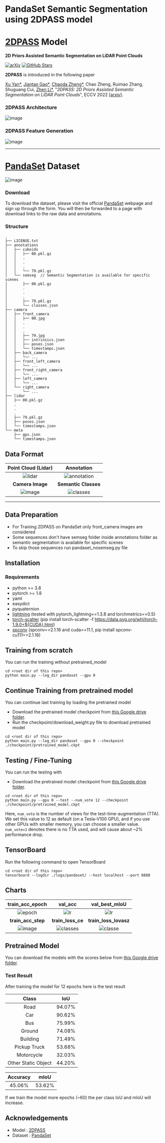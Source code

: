 # PandaSet Semantic Segmentation using 2DPASS model

# [2DPASS](https://github.com/yanx27/2dpass) Model
**2D Priors Assisted Semantic Segmentation on LiDAR Point Clouds**

[![arXiv](https://img.shields.io/badge/arXiv-2203.09065-b31b1b.svg)](https://arxiv.org/pdf/2207.04397.pdf)
[![GitHub Stars](https://img.shields.io/github/stars/yanx27/2DPASS?style=social)](https://github.com/yanx27/2DPASS)

**2DPASS** is introduced in the following paper

[Xu Yan*](https://yanx27.github.io/), [Jiantao Gao*](https://github.com/Gao-JT), [Chaoda Zheng*](https://github.com/Ghostish), Chao Zheng, Ruimao Zhang, Shuguang Cui, [Zhen Li*](https://mypage.cuhk.edu.cn/academics/lizhen/), "*2DPASS: 2D Priors Assisted Semantic Segmentation on LiDAR Point Clouds*", ECCV 2022 [[arxiv]](https://arxiv.org/pdf/2207.04397.pdf).

### 2DPASS Architecture
![image](figures/model_architecture.png)


### 2DPASS Feature Generation
![image](figures/feature_generation.png)

---
# [PandaSet](https://pandaset.org/) Dataset
![image](figures/pandaset.png)


### Download

To download the dataset, please visit the official [PandaSet](https://pandaset.org/ "Pandaset Official Website") webpage and sign up through the form.
You will then be forwarded to a page with download links to the raw data and annotations.

### Structure

```text
.
├── LICENSE.txt
├── annotations
│   ├── cuboids
│   │   ├── 00.pkl.gz
│   │   .
│   │   .
│   │   .
│   │   └── 79.pkl.gz
│   └── semseg  // Semantic Segmentation is available for specific scenes
│       ├── 00.pkl.gz
│       .
│       .
│       .
│       ├── 79.pkl.gz
│       └── classes.json
├── camera
│   ├── front_camera
│   │   ├── 00.jpg
│   │   .
│   │   .
│   │   .
│   │   ├── 79.jpg
│   │   ├── intrinsics.json
│   │   ├── poses.json
│   │   └── timestamps.json
│   ├── back_camera
│   │   └── ...
│   ├── front_left_camera
│   │   └── ...
│   ├── front_right_camera
│   │   └── ...
│   ├── left_camera
│   │   └── ...
│   └── right_camera
│       └── ...
├── lidar
│   ├── 00.pkl.gz
│   .
│   .
│   .
│   ├── 79.pkl.gz
│   ├── poses.json
│   └── timestamps.json
└── meta
    ├── gps.json
    └── timestamps.json
```

## Data Format

|     Point Cloud (Lidar)     |              Annotation               |
|:---------------------------:|:-------------------------------------:|
| ![lidar](figures/lidar.png) | ![annotation](figures/annotation.png) |
|      **Camera Image**       |         **Semantic Classes**          |
| ![image](figures/image.png) |    ![classes](figures/classes.png)    |


---
## Data Preparation

- For Training 2DPASS on PandaSet only front_camera images are considered
- Some sequences don't have semseg folder inside annotations folder as semantic segmentation is available for specific scenes
- To skip those sequences run pandaset_nosemseg.py file


## Installation

### Requirements
- python >= 3.8
- pytorch >= 1.8 
- yaml
- easydict
- pyquaternion
- [lightning](https://github.com/Lightning-AI/lightning) (tested with pytorch_lightning==1.3.8 and torchmetrics==0.5)
- [torch-scatter](https://github.com/rusty1s/pytorch_scatter) (pip install torch-scatter -f https://data.pyg.org/whl/torch-1.9.0+${CUDA}.html)
- [spconv](https://github.com/traveller59/spconv) (spconv==2.1.16 and cuda==11.1, pip install spconv-cu111==2.1.16)


## Training from scratch

You can run the training without pretrained_model
```shell script
cd <root dir of this repo>
python main.py --log_dir pandaset --gpu 0
```

## Continue Training from pretrained model
You can continue last training by loading the pretrained model
- Download the pretrained model checkpoint from [this Google drive folder](https://drive.google.com/file/d/1ykOQ7JxwCGWtSqz0NPfuUdvGL5Mawc3C/view?usp=sharing).
- Run the checkpoint/download_weight.py file to download pretrained model

```shell script
cd <root dir of this repo>
python main.py --log_dir pandaset --gpu 0 --checkpoint ./checkpoint/pretrained_model.ckpt
```

## Testing / Fine-Tuning
You can run the testing with
- Download the pretrained model checkpoint from [this Google drive folder](https://drive.google.com/file/d/1ykOQ7JxwCGWtSqz0NPfuUdvGL5Mawc3C/view?usp=sharing).
```shell script
cd <root dir of this repo>
python main.py --gpu 0 --test --num_vote 12 --checkpoint ./checkpoint/pretrained_model.ckpt
```
Here, `num_vote` is the number of views for the test-time-augmentation (TTA). We set this value to 12 as default (on a Tesla-V100 GPU), and if you use other GPUs with smaller memory, you can choose a smaller value. `num_vote=1` denotes there is no TTA used, and will cause about ~2\% performance drop.

## TensorBoard
Run the following command to open TensorBoard
```shell script
cd <root dir of this repo>
tensorboard --logdir ./logs/pandaset/ --host localhost --port 8888
```

## Charts

|            train_acc_epoch            |               val_acc                |              val_best_mIoU              |
|:-------------------------------------:|:------------------------------------:|:---------------------------------------:|
| ![epoch](figures/train_acc_epoch.png) |      ![lr](figures/val_acc.png)       |     ![lr](figures/val_best_miou.png)     |
|          **train_acc_step**           |          **train_loss_ce**           |          **train_loss_lovasz**          |
|  ![image](figures/train_acc_step.png)  | ![classes](figures/train_loss_ce.png) | ![classe](figures/train_loss_lovasz.png) |



## Pretrained Model
You can download the models with the scores below from [this Google drive folder](https://drive.google.com/file/d/1ykOQ7JxwCGWtSqz0NPfuUdvGL5Mawc3C/view?usp=sharing).

### Test Result
After training the model for 12 epochs here is the test result

|        Class        |  IoU   |
|:-------------------:|:------:|
|        Road         | 94.07% |
|         Car         | 90.62% |
|         Bus         | 75.99% |
|       Ground        | 74.08% |
|      Building       | 71.49% |
|    Pickup Truck     | 53.68% |
|     Motorcycle      | 32.03% |
| Other Static Object | 44.20% |

|      Accuracy       |  mIoU  |
|:-------------------:|:------:|
|       45.06%        | 53.62% |

If we train the model more epochs (~60) the per class IoU and mIoU will increase. 

## Acknowledgements
- Model : [2DPASS](https://github.com/yanx27/2dpass)
- Dataset : [PandaSet](https://pandaset.org/)

